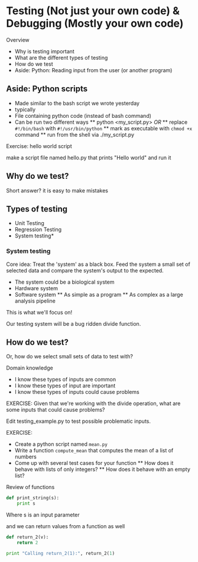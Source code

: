 # Testing (Not just your own code) & Debugging (Mostly your own code)

Overview

* Why is testing important
* What are the different types of testing
* How do we test
* Aside: Python: Reading input from the user (or another program)

## Aside: Python scripts
* Made similar to the bash script we wrote yesterday
* typically 
* File containing python code (instead of bash command)
* Can be run two different ways
  ** python <my_script.py>
*OR*
  ** replace `#!/bin/bash` with `#!/usr/bin/python`
  ** mark as executable with `chmod +x` command
  ** run from the shell via ./my_script.py

Exercise: hello world script

make a script file named hello.py that prints "Hello world" and run it

## Why do we test?

Short answer? it is easy to make mistakes

## Types of testing

* Unit Testing
* Regression Testing
* System testing*

### System testing
Core idea: Treat the 'system' as a black box.  Feed the system a small set of selected data and compare the system's output to the expected.

* The system could be a biological system
* Hardware system
* Software system
  ** As simple as a program
  ** As complex as a large analysis pipeline

This is what we'll focus on!

Our testing system will be a bug ridden divide function.

## How do we test?

Or, how do we select small sets of data to test with?

Domain knowledge
* I know these types of inputs are common
* I know these types of input are important
* I know these types of inputs could cause problems

EXERCISE: Given that we're working with the divide operation, what are some inputs that could cause problems?

Edit testing_example.py to test possible problematic inputs.

EXERCISE:

* Create a python script named `mean.py`
* Write a function `compute_mean` that computes the mean of a list of numbers
* Come up with several test cases for your function
  ** How does it behave with lists of only integers?
  ** How does it behave with an empty list?

Review of functions

```python
def print_string(s):
    print s
```

Where s is an input parameter

and we can return values from a function as well
```python
def return_2(v):
    return 2

print "Calling return_2(1):", return_2(1)
```

